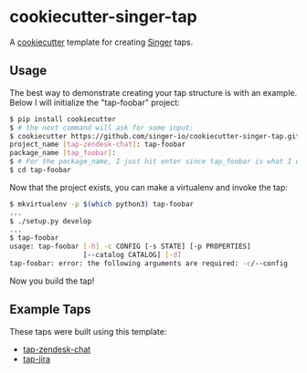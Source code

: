 # cookiecutter-singer-tap

A [cookiecutter](https://github.com/audreyr/cookiecutter) template for creating
[Singer](https://github.com/singer-io) taps.

## Usage

The best way to demonstrate creating your tap structure is with an example.
Below I will initialize the "tap-foobar" project:

```bash
$ pip install cookiecutter
$ # the next command will ask for some input:
$ cookiecutter https://github.com/singer-io/cookiecutter-singer-tap.git
project_name [tap-zendesk-chat]: tap-foobar
package_name [tap_foobar]:
$ # For the package_name, I just hit enter since tap_foobar is what I wanted
$ cd tap-foobar
```

Now that the project exists, you can make a virtualenv and invoke the tap:

```bash
$ mkvirtualenv -p $(which python3) tap-foobar
...
$ ./setup.py develop
...
$ tap-foobar
usage: tap-foobar [-h] -c CONFIG [-s STATE] [-p PROPERTIES]
                  [--catalog CATALOG] [-d]
tap-foobar: error: the following arguments are required: -c/--config
```

Now you build the tap!

## Example Taps

These taps were built using this template:

- [tap-zendesk-chat](https://github.com/singer-io/tap-zendesk-chat)
- [tap-jira](https://github.com/singer-io/tap-jira)
